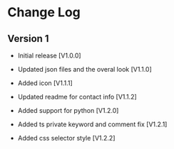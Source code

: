 # Change Log

## Version 1

- Initial release [V1.0.0]

- Updated json files and the overal look [V1.1.0]

- Added icon [V1.1.1]

- Updated readme for contact info [V1.1.2]

- Added support for python [V1.2.0]

- Added ts private keyword and comment fix [V1.2.1]

- Added css selector style [V1.2.2]
